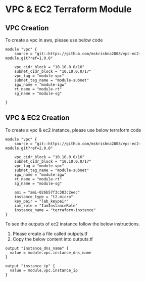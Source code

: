 # VPC & EC2 Terraform Module

## VPC Creation
To create a vpc in aws, please use below code

```hcl
module "vpc" {
    source = "git::https://github.com/mskrishna2808/vpc-ec2-module.git?ref=1.0.0"

    vpc_cidr_block = "10.10.0.0/16"
    subnet_cidr_block = "10.10.0.0/17"
    vpc_tag = "module-vpc"
    subnet_tag_name = "module-subnet"
    igw_name = "module-igw"
    rt_name = "module-rt"
    sg_name = "module-sg"
 
}
```
## VPC & EC2 Creation

To create a vpc & ec2 instance, please use below terraform code

```hcl
module "vpc" {
    source = "git::https://github.com/mskrishna2808/vpc-ec2-module.git?ref=2.0.0"

    vpc_cidr_block = "10.10.0.0/16"
    subnet_cidr_block = "10.10.0.0/17"
    vpc_tag = "module-vpc"
    subnet_tag_name = "module-subnet"
    igw_name = "module-igw"
    rt_name = "module-rt"
    sg_name = "module-sg"

    ami = "ami-026b57f3c383c2eec"
    instance_type = "t2.micro"
    key_pair = "lab_keypair"
    iam_role = "IamInstanceRole"
    instance_name = "terraform-instance"
}
```

To see the outputs of ec2 instance follow the below instructions.
1. Please create a file called outputs.tf
2. Copy the below content into outputs.tf

```hcl
output "instance_dns_name" {
  value = module.vpc.instance_dns_name
}

output "instance_ip" {
  value = module.vpc.instance_ip
}
```

